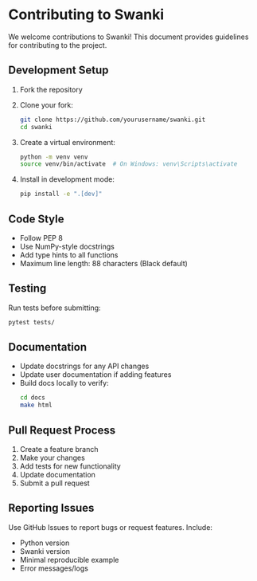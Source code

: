 # Contributing to Swanki

We welcome contributions to Swanki! This document provides guidelines for contributing to the project.

## Development Setup

1. Fork the repository
2. Clone your fork:
   ```bash
   git clone https://github.com/yourusername/swanki.git
   cd swanki
   ```

3. Create a virtual environment:
   ```bash
   python -m venv venv
   source venv/bin/activate  # On Windows: venv\Scripts\activate
   ```

4. Install in development mode:
   ```bash
   pip install -e ".[dev]"
   ```

## Code Style

- Follow PEP 8
- Use NumPy-style docstrings
- Add type hints to all functions
- Maximum line length: 88 characters (Black default)

## Testing

Run tests before submitting:

```bash
pytest tests/
```

## Documentation

- Update docstrings for any API changes
- Update user documentation if adding features
- Build docs locally to verify:
  ```bash
  cd docs
  make html
  ```

## Pull Request Process

1. Create a feature branch
2. Make your changes
3. Add tests for new functionality
4. Update documentation
5. Submit a pull request

## Reporting Issues

Use GitHub Issues to report bugs or request features. Include:
- Python version
- Swanki version
- Minimal reproducible example
- Error messages/logs